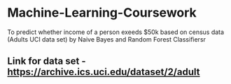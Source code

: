 # Machine-Learning-Coursework
To predict whether income of a person exeeds $50k based on census data (Adults UCI data set) by Naive Bayes and Random Forest Classifiersr 

## Link for data set - https://archive.ics.uci.edu/dataset/2/adult
